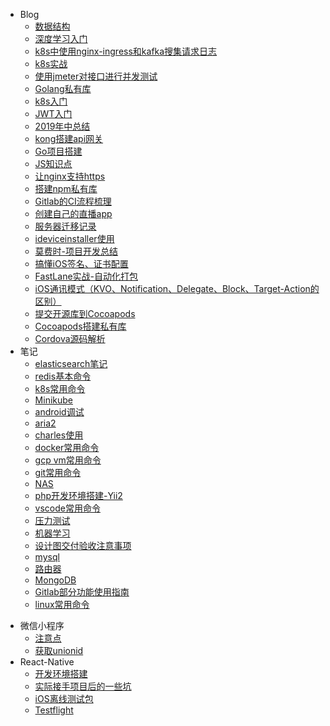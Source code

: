 - Blog
  - [数据结构](./blog/2020.05.12-数据结构.md)
  - [深度学习入门](./blog/2019.12.28-深度学习入门.md)
  - [k8s中使用nginx-ingress和kafka搜集请求日志](./blog/2019.11.12-使用nginx-ingress和kafka搜集请求日志.md)
  - [k8s实战](./blog/2019.10.25-k8s实战.md)
  - [使用jmeter对接口进行并发测试](./blog/2019.10.17-使用jmeter对接口进行并发测试.md)
  - [Golang私有库](./blog/2019.08.08-Golang私有库.md)
  - [k8s入门](./blog/2019.07.30-k8s入门.md)
  - [JWT入门](./blog/2019.07.29-JWT入门.md)
  - [2019年中总结](./blog/2019.07.09-年中总结.md)
  - [kong搭建api网关](./blog/2019.07.05-使用kong作为api网关.md)
  - [Go项目搭建](./blog/2019.4.21-Go项目搭建.md)
  - [JS知识点](./blog/2019.4.11-JS知识点.md)
  - [让nginx支持https](./blog/2018.10.10-让nginx支持https.md)
  - [搭建npm私有库](./blog/2018.4.26-搭建npm私有库.md)
  - [Gitlab的CI流程梳理](./blog/2018.4.2-Gitlab的CI流程梳理.md)
  - [创建自己的直播app](./blog/2018.2.1-创建自己的直播app.md)
  - [服务器迁移记录](./blog/2017.12.18-服务器迁移记录.md)
  - [ideviceinstaller使用](./blog/2017.12.13-ideviceinstaller使用.md)
  - [莫费时-项目开发总结](./blog/2017.12.7-莫费时-项目开发总结.md)
  - [搞懂iOS签名、证书配置](./blog/2017.7.26-搞懂iOS签名、证书配置.md)
  - [FastLane实战-自动化打包](./blog/2017.7.18-FastLane实战-自动化打包.md)
  - [iOS通讯模式（KVO、Notification、Delegate、Block、Target-Action的区别）](./blog/2017.5.31-iOS通讯模式.md)
  - [提交开源库到Cocoapods](./blog/2017.5.21-提交开源库到Cocoapods.md)
  - [Cocoapods搭建私有库](./blog/2017.3.7-Cocoapods搭建私有库.md)
  - [Cordova源码解析](./blog/2017.2.20-Cordova源码解析.md)
- 笔记
  - [elasticsearch笔记](./笔记/elasticsearch笔记.md)
  - [redis基本命令](./笔记/redis基本命令.md)
  - [k8s常用命令](./笔记/k8s常用命令.md)
  - [Minikube](./笔记/Minikube.md)
  - [android调试](./笔记/android调试.md)
  - [aria2](./笔记/aria2.md)
  - [charles使用](./笔记/charles使用.md)
  - [docker常用命令](./笔记/docker常用命令.md)
  - [gcp vm常用命令](./笔记/gcp-vm常用命令.md)
  - [git常用命令](./笔记/git常用命令.md)
  - [NAS](./笔记/NAS.md)
  - [php开发环境搭建-Yii2](./笔记/php开发环境搭建-Yii2.md)
  - [vscode常用命令](./笔记/vscode常用命令.md)
  - [压力测试](./笔记/压力测试.md)
  - [机器学习](./笔记/机器学习.md)
  - [设计图交付验收注意事项](./笔记/设计图交付验收注意事项.md)
  - [mysql](./笔记/mysql.md)
  - [路由器](./笔记/路由器.md)
  - [MongoDB](./笔记/MongoDB.md)
  - [Gitlab部分功能使用指南](./笔记/Gitlab部分功能使用指南.md)
  - [linux常用命令](./笔记/linux常用命令.md)
<!-- - 教程
  - [docker](./tutorial/docker.md) -->
- 微信小程序
  - [注意点](./微信小程序/注意点.md) 
  - [获取unionid](./微信小程序/获取unionid.md)
- React-Native
  - [开发环境搭建](./React-Native/开发环境搭建.md) 
  - [实际接手项目后的一些坑](./React-Native/实际接手项目后的一些坑.md)
  - [iOS离线测试包](./React-Native/iOS离线测试包.md)
  - [Testflight](./React-Native/Testflight.md)